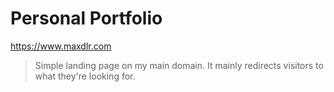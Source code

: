 # Personal Portfolio

https://www.maxdlr.com

> Simple landing page on my main domain.
> It mainly redirects visitors to what they're looking for.
